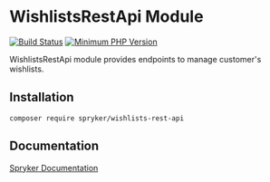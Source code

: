# WishlistsRestApi Module
[![Build Status](https://travis-ci.org/spryker/wishlists-rest-api.svg)](https://travis-ci.org/spryker/wishlists-rest-api)
[![Minimum PHP Version](https://img.shields.io/badge/php-%3E%3D%207.2-8892BF.svg)](https://php.net/)

WishlistsRestApi module provides endpoints to manage customer's wishlists.

## Installation

```
composer require spryker/wishlists-rest-api
```

## Documentation

[Spryker Documentation](https://academy.spryker.com/developing_with_spryker/module_guide/modules.html)
